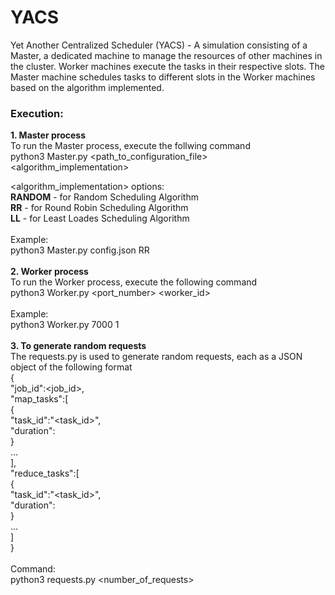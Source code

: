 # YACS
Yet Another Centralized Scheduler (YACS) - 
A simulation consisting of a Master, a dedicated machine to manage the resources of other machines in the cluster. Worker machines execute the tasks in their respective slots. The Master machine schedules tasks to different slots in the Worker machines based on the algorithm implemented.

### Execution: <br>
**1. Master process** <br>
     To run the Master process, execute the follwing command<br>
     python3 Master.py <path_to_configuration_file> <algorithm_implementation> <br>

  <algorithm_implementation> options: <br>
  **RANDOM** - for Random Scheduling Algorithm <br>
  **RR** - for Round Robin Scheduling Algorithm <br>
  **LL** - for Least Loades Scheduling Algorithm <br>
  <br>
  Example: <br>
  python3 Master.py config.json RR <br>
  <br>
**2. Worker process** <br>
  To run the Worker process, execute the following command <br>
  python3 Worker.py <port_number> <worker_id> <br>
  <br>
  Example: <br>
  python3 Worker.py 7000 1 <br>
  <br>
**3. To generate random requests <br>**
  The requests.py is used to generate random requests, each as a JSON object of the following format <br>
  {<br>
    "job_id":<job_id>,<br>
    "map_tasks":[<br>
    {<br>
      "task_id":"<task_id>",<br>
      "duration":<in seconds><br>
    }<br>
    ...<br>
    ],<br>
    "reduce_tasks":[<br>
    { <br>
      "task_id":"<task_id>",<br>
      "duration":<in seconds><br>
    }<br>
    ...<br>
    ]<br>
  }<br>
  <br>
  Command:<br>
  python3 requests.py <number_of_requests><br>
  


